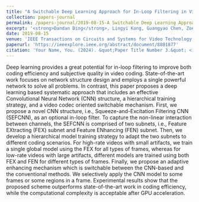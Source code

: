 ```yaml
---
title: "A Switchable Deep Learning Approach for In-Loop Filtering in Video Coding"
collection: papers-journal
permalink: /papers-journal/2019-08-15-A Switchable Deep Learning Approach for In-Loop Filtering in Video Coding
excerpt: '<strong>Dandan Ding</strong>, Lingyi Kong, Guangyao Chen, Zoe Liu, and Yong Fang*'
date: 2019-08-15
venue: 'IEEE Transactions on Circuits and Systems for Video Technology'
paperurl: 'https://ieeexplore.ieee.org/abstract/document/8801877'
citation: 'Your Name, You. (2024). &quot;Paper Title Number 3.&quot; <i>GitHub Journal of Bugs</i>. 1(3).'
---
```


Deep learning provides a great potential for in-loop filtering to improve both coding efficiency and subjective quality in video coding. State-of-the-art work focuses on network structure design and employs a single powerful network to solve all problems. In contrast, this paper proposes a deep learning based systematic approach that includes an effective Convolutional Neural Network (CNN) structure, a hierarchical training strategy, and a video codec oriented switchable mechanism. First, we propose a novel CNN structure, i.e., Squeeze-and-Excitation Filtering CNN (SEFCNN), as an optional in-loop filter. To capture the non-linear interaction between channels, the SEFCNN is comprised of two subnets, i.e., Feature EXtracting (FEX) subnet and Feature ENhancing (FEN) subnet. Then, we develop a hierarchical model training strategy to adapt the two subnets to different coding scenarios. For high-rate videos with small artifacts, we train a single global model using the FEX for all types of frames, whereas for low-rate videos with large artifacts, different models are trained using both FEX and FEN for different types of frames. Finally, we propose an adaptive enhancing mechanism which is switchable between the CNN-based and the conventional methods. We selectively apply the CNN model to some frames or some regions in a frame. Experimental results show that the proposed scheme outperforms state-of-the-art work in coding efficiency, while the computational complexity is acceptable after GPU acceleration.
